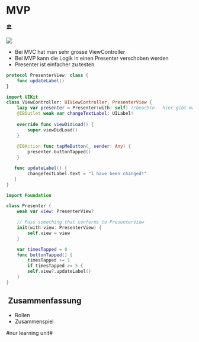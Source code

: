 
# MVP
🏛️

![][image-1]

- Bei MVC hat man sehr grosse ViewController
- Bei MVP kann die Logik in einen Presenter verschoben werden
- Presenter ist einfacher zu testen


```swift
protocol PresenterView: class {
    func updateLabel()
}
```

```swift
import UIKit
class ViewController: UIViewController, PresenterView {
	lazy var presenter = Presenter(with: self) //beachte - hier gibt man self mit
	@IBOutlet weak var changeTextLabel: UILabel!
	
	override func viewDidLoad() {
	    super.viewDidLoad()
	}
	
	@IBAction func tapMeButton(_ sender: Any) {
	    presenter.buttonTapped()
	}

   func updateLabel() {
   		changeTextLabel.text = "I have been changed!"  
   }
}
```


```swift
import Foundation

class Presenter {
	weak var view: PresenterView?

	// Pass something that conforms to PresenterView
	init(with view: PresenterView) {
	    self.view = view
	}

	var timesTapped = 0
	func buttonTapped() {
    	timesTapped += 1
    	if timesTapped >= 5 {
    	self.view?.updateLabel()
	}	
}

```

##  Zusammenfassung
- Rollen
- Zusammenspiel

[image-1]:	https://miro.medium.com/max/640/1*Yf9H3RWc9pdcnxxco_dTqQ.webp

#nur learning unit#